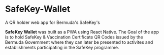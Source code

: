 # SafeKey-Wallet
A QR holder web app for Bermuda's SafeKey's

**SafeKey Wallet** was built as a PWA using React Native. The Goal of the app is to hold SafeKey & Vaccination Certificate QR Codes issued by the Bermuda Government where they can later be presented to activites and establishments participating in the SafeKey programme. 
#
```
